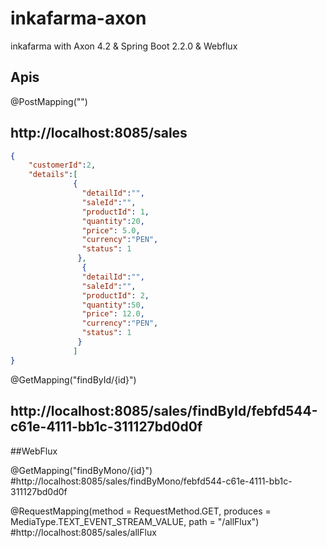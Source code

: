 # inkafarma-axon
inkafarma with Axon 4.2 & Spring Boot 2.2.0 & Webflux

## Apis

@PostMapping("")
## http://localhost:8085/sales
```json
{
	"customerId":2,
	"details":[
		      {
				"detailId":"",
				"saleId":"",
				"productId": 1,
				"quantity":20,
				"price": 5.0,
				"currency":"PEN",
				"status": 1
	           },
	            {
				"detailId":"",
				"saleId":"",
				"productId": 2,
				"quantity":50,
				"price": 12.0,
				"currency":"PEN",
				"status": 1
	           }
	          ]
}
```

@GetMapping("findById/{id}")
## http://localhost:8085/sales/findById/febfd544-c61e-4111-bb1c-311127bd0d0f



##WebFlux


@GetMapping("findByMono/{id}")
#http://localhost:8085/sales/findByMono/febfd544-c61e-4111-bb1c-311127bd0d0f


@RequestMapping(method = RequestMethod.GET, produces = MediaType.TEXT_EVENT_STREAM_VALUE, path = "/allFlux")
#http://localhost:8085/sales/allFlux